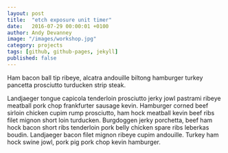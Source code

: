 ```yaml
---
layout: post
title:  "etch exposure unit timer"
date:   2016-07-29 00:00:01 +0100
author: Andy Devanney
image: "/images/workshop.jpg"
category: projects
tags: [github, github-pages, jekyll]
published: false
---
```


Ham bacon ball tip ribeye, alcatra andouille biltong hamburger turkey pancetta prosciutto turducken strip steak.
<!--more-->
 Landjaeger tongue capicola tenderloin prosciutto jerky jowl pastrami ribeye meatball pork chop frankfurter sausage kevin. Hamburger corned beef sirloin chicken cupim rump prosciutto, ham hock meatball kevin beef ribs filet mignon short loin turducken. Burgdoggen jerky porchetta, beef ham hock bacon short ribs tenderloin pork belly chicken spare ribs leberkas boudin. Landjaeger bacon filet mignon ribeye cupim andouille. Turkey ham hock swine jowl, pork pig pork chop kevin hamburger.
<!--more-->
